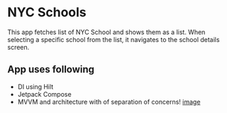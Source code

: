 # NYC Schools
This app fetches list of NYC School and shows them as a list. When selecting a specific school from the list, it navigates to the school details screen.
## App uses following
- DI using Hilt
- Jetpack Compose
- MVVM and architecture with of separation of concerns!
[image](https://user-images.githubusercontent.com/5911807/185961490-50b98262-cfee-43be-806d-a63864a4aa1a.png)
